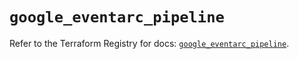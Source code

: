 # `google_eventarc_pipeline`

Refer to the Terraform Registry for docs: [`google_eventarc_pipeline`](https://registry.terraform.io/providers/hashicorp/google/6.31.0/docs/resources/eventarc_pipeline).
